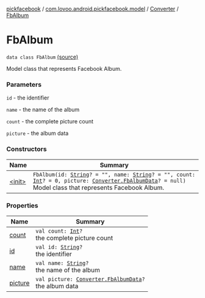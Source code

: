 [pickfacebook](../../../index.md) / [com.lovoo.android.pickfacebook.model](../../index.md) / [Converter](../index.md) / [FbAlbum](./index.md)

# FbAlbum

`data class FbAlbum` [(source)](https://github.com/lovoo/android-pickpic/blob/master/pickfacebook/src/main/kotlin/com/lovoo/android/pickfacebook/model/Converter.kt#L67)

Model class that represents Facebook Album.

### Parameters

`id` - the identifier

`name` - the name of the album

`count` - the complete picture count

`picture` - the album data

### Constructors

| Name | Summary |
|---|---|
| [&lt;init&gt;](-init-.md) | `FbAlbum(id: `[`String`](https://kotlinlang.org/api/latest/jvm/stdlib/kotlin/-string/index.html)`? = "", name: `[`String`](https://kotlinlang.org/api/latest/jvm/stdlib/kotlin/-string/index.html)`? = "", count: `[`Int`](https://kotlinlang.org/api/latest/jvm/stdlib/kotlin/-int/index.html)`? = 0, picture: `[`Converter.FbAlbumData`](../-fb-album-data/index.md)`? = null)`<br>Model class that represents Facebook Album. |

### Properties

| Name | Summary |
|---|---|
| [count](count.md) | `val count: `[`Int`](https://kotlinlang.org/api/latest/jvm/stdlib/kotlin/-int/index.html)`?`<br>the complete picture count |
| [id](id.md) | `val id: `[`String`](https://kotlinlang.org/api/latest/jvm/stdlib/kotlin/-string/index.html)`?`<br>the identifier |
| [name](name.md) | `val name: `[`String`](https://kotlinlang.org/api/latest/jvm/stdlib/kotlin/-string/index.html)`?`<br>the name of the album |
| [picture](picture.md) | `val picture: `[`Converter.FbAlbumData`](../-fb-album-data/index.md)`?`<br>the album data |
